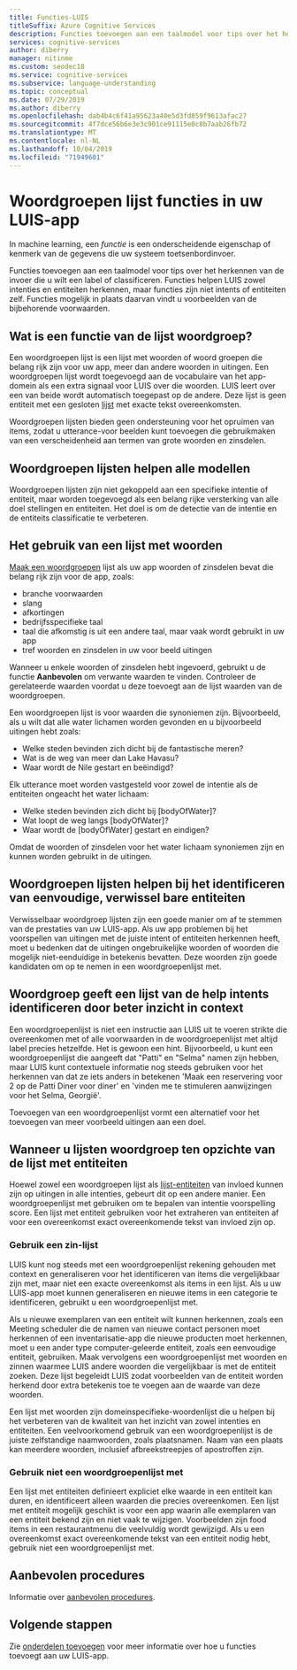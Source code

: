 ```yaml
---
title: Functies-LUIS
titleSuffix: Azure Cognitive Services
description: Functies toevoegen aan een taalmodel voor tips over het herkennen van de invoer die u wilt een label of classificeren.
services: cognitive-services
author: diberry
manager: nitinme
ms.custom: seodec18
ms.service: cognitive-services
ms.subservice: language-understanding
ms.topic: conceptual
ms.date: 07/29/2019
ms.author: diberry
ms.openlocfilehash: dab4b4c6f41a95623a40e5d3fd859f9613afac27
ms.sourcegitcommit: 4f7dce56b6e3e3c901ce91115e0c8b7aab26fb72
ms.translationtype: MT
ms.contentlocale: nl-NL
ms.lasthandoff: 10/04/2019
ms.locfileid: "71949601"
---
```

# <a name="phrase-list-features-in-your-luis-app"></a>Woordgroepen lijst functies in uw LUIS-app

In machine learning, een *functie* is een onderscheidende eigenschap of kenmerk van de gegevens die uw systeem toetsenbordinvoer. 

Functies toevoegen aan een taalmodel voor tips over het herkennen van de invoer die u wilt een label of classificeren. Functies helpen LUIS zowel intenties en entiteiten herkennen, maar functies zijn niet intents of entiteiten zelf. Functies mogelijk in plaats daarvan vindt u voorbeelden van de bijbehorende voorwaarden.  

## <a name="what-is-a-phrase-list-feature"></a>Wat is een functie van de lijst woordgroep?
Een woordgroepen lijst is een lijst met woorden of woord groepen die belang rijk zijn voor uw app, meer dan andere woorden in uitingen. Een woordgroepen lijst wordt toegevoegd aan de vocabulaire van het app-domein als een extra signaal voor LUIS over die woorden. LUIS leert over een van beide wordt automatisch toegepast op de andere. Deze lijst is geen entiteit met een gesloten [lijst](luis-concept-entity-types.md#types-of-entities) met exacte tekst overeenkomsten.

Woordgroepen lijsten bieden geen ondersteuning voor het opruimen van items, zodat u utterance-voor beelden kunt toevoegen die gebruikmaken van een verscheidenheid aan termen van grote woorden en zinsdelen.

## <a name="phrase-lists-help-all-models"></a>Woordgroepen lijsten helpen alle modellen

Woordgroepen lijsten zijn niet gekoppeld aan een specifieke intentie of entiteit, maar worden toegevoegd als een belang rijke versterking van alle doel stellingen en entiteiten. Het doel is om de detectie van de intentie en de entiteits classificatie te verbeteren.

## <a name="how-to-use-phrase-lists"></a>Het gebruik van een lijst met woorden

[Maak een woordgroepen](luis-how-to-add-features.md) lijst als uw app woorden of zinsdelen bevat die belang rijk zijn voor de app, zoals:

* branche voorwaarden
* slang
* afkortingen
* bedrijfsspecifieke taal
* taal die afkomstig is uit een andere taal, maar vaak wordt gebruikt in uw app
* tref woorden en zinsdelen in uw voor beeld uitingen

Wanneer u enkele woorden of zinsdelen hebt ingevoerd, gebruikt u de functie **Aanbevolen** om verwante waarden te vinden. Controleer de gerelateerde waarden voordat u deze toevoegt aan de lijst waarden van de woordgroepen.

Een woordgroepen lijst is voor waarden die synoniemen zijn. Bijvoorbeeld, als u wilt dat alle water lichamen worden gevonden en u bijvoorbeeld uitingen hebt zoals: 

* Welke steden bevinden zich dicht bij de fantastische meren? 
* Wat is de weg van meer dan Lake Havasu?
* Waar wordt de Nile gestart en beëindigd? 

Elk utterance moet worden vastgesteld voor zowel de intentie als de entiteiten ongeacht het water lichaam: 

* Welke steden bevinden zich dicht bij [bodyOfWater]?
* Wat loopt de weg langs [bodyOfWater]?
* Waar wordt de [bodyOfWater] gestart en eindigen? 

Omdat de woorden of zinsdelen voor het water lichaam synoniemen zijn en kunnen worden gebruikt in de uitingen. 

<a name="phrase-lists-help-identify-simple-exchangeable-entities"></a>

## <a name="phrase-lists-help-identify-simple-interchangeable-entities"></a>Woordgroepen lijsten helpen bij het identificeren van eenvoudige, verwissel bare entiteiten
Verwisselbaar woordgroep lijsten zijn een goede manier om af te stemmen van de prestaties van uw LUIS-app. Als uw app problemen bij het voorspellen van uitingen met de juiste intent of entiteiten herkennen heeft, moet u bedenken dat de uitingen ongebruikelijke woorden of woorden die mogelijk niet-eenduidige in betekenis bevatten. Deze woorden zijn goede kandidaten om op te nemen in een woordgroepenlijst met.

## <a name="phrase-lists-help-identify-intents-by-better-understanding-context"></a>Woordgroep geeft een lijst van de help intents identificeren door beter inzicht in context
Een woordgroepenlijst is niet een instructie aan LUIS uit te voeren strikte die overeenkomen met of alle voorwaarden in de woordgroepenlijst met altijd label precies hetzelfde. Het is gewoon een hint. Bijvoorbeeld, u kunt een woordgroepenlijst die aangeeft dat "Patti" en "Selma" namen zijn hebben, maar LUIS kunt contextuele informatie nog steeds gebruiken voor het herkennen van dat ze iets anders in betekenen 'Maak een reservering voor 2 op de Patti Diner voor diner' en 'vinden me te stimuleren aanwijzingen voor het Selma, Georgië'. 

Toevoegen van een woordgroepenlijst vormt een alternatief voor het toevoegen van meer voorbeeld uitingen aan een doel. 

## <a name="when-to-use-phrase-lists-versus-list-entities"></a>Wanneer u lijsten woordgroep ten opzichte van de lijst met entiteiten
Hoewel zowel een woordgroepen lijst als [lijst-entiteiten](reference-entity-list.md) van invloed kunnen zijn op uitingen in alle intenties, gebeurt dit op een andere manier. Een woordgroepenlijst met gebruiken om te bepalen van intentie voorspelling score. Een lijst met entiteit gebruiken voor het extraheren van entiteiten af voor een overeenkomst exact overeenkomende tekst van invloed zijn op. 

### <a name="use-a-phrase-list"></a>Gebruik een zin-lijst
LUIS kunt nog steeds met een woordgroepenlijst rekening gehouden met context en generaliseren voor het identificeren van items die vergelijkbaar zijn met, maar niet een exacte overeenkomst als items in een lijst. Als u uw LUIS-app moet kunnen generaliseren en nieuwe items in een categorie te identificeren, gebruikt u een woordgroepenlijst met. 

Als u nieuwe exemplaren van een entiteit wilt kunnen herkennen, zoals een Meeting scheduler die de namen van nieuwe contact personen moet herkennen of een inventarisatie-app die nieuwe producten moet herkennen, moet u een ander type computer-geleerde entiteit, zoals een eenvoudige entiteit, gebruiken. Maak vervolgens een woordgroepenlijst met woorden en zinnen waarmee LUIS andere woorden die vergelijkbaar is met de entiteit zoeken. Deze lijst begeleidt LUIS zodat voorbeelden van de entiteit worden herkend door extra betekenis toe te voegen aan de waarde van deze woorden. 

Een lijst met woorden zijn domeinspecifieke-woordenlijst die u helpen bij het verbeteren van de kwaliteit van het inzicht van zowel intenties en entiteiten. Een veelvoorkomend gebruik van een woordgroepenlijst is de juiste zelfstandige naamwoorden, zoals plaatsnamen. Naam van een plaats kan meerdere woorden, inclusief afbreekstreepjes of apostroffen zijn.
 
### <a name="dont-use-a-phrase-list"></a>Gebruik niet een woordgroepenlijst met 
Een lijst met entiteiten definieert expliciet elke waarde in een entiteit kan duren, en identificeert alleen waarden die precies overeenkomen. Een lijst met entiteit mogelijk geschikt is voor een app waarin alle exemplaren van een entiteit bekend zijn en niet vaak te wijzigen. Voorbeelden zijn food items in een restaurantmenu die veelvuldig wordt gewijzigd. Als u een overeenkomst exact overeenkomende tekst van een entiteit nodig hebt, gebruik niet een woordgroepenlijst met. 

## <a name="best-practices"></a>Aanbevolen procedures
Informatie over [aanbevolen procedures](luis-concept-best-practices.md).

## <a name="next-steps"></a>Volgende stappen

Zie [onderdelen toevoegen](luis-how-to-add-features.md) voor meer informatie over hoe u functies toevoegt aan uw LUIS-app.
